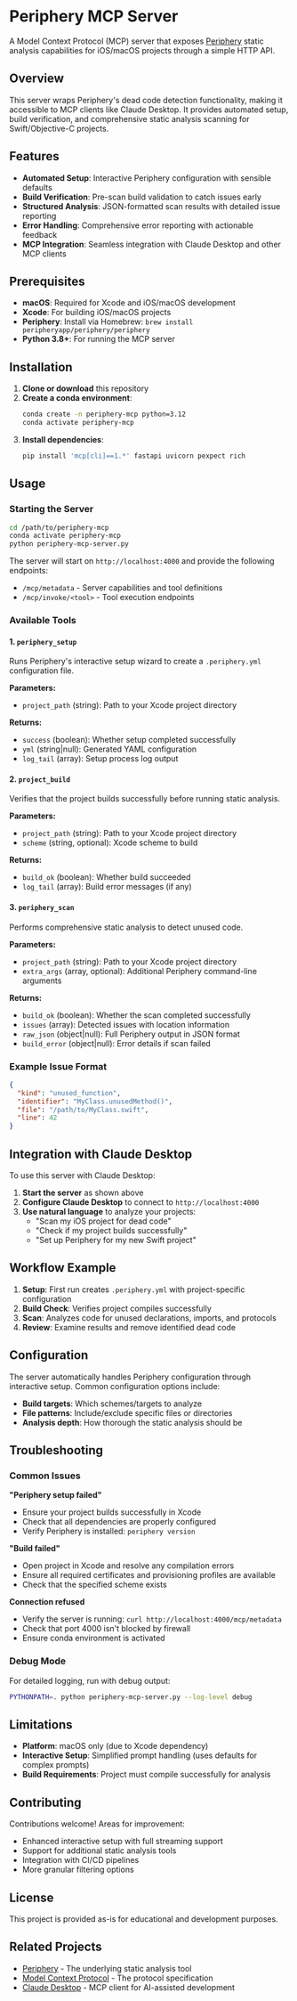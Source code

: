 # Periphery MCP Server

A Model Context Protocol (MCP) server that exposes [Periphery](https://github.com/peripheryapp/periphery) static analysis capabilities for iOS/macOS projects through a simple HTTP API.

## Overview

This server wraps Periphery's dead code detection functionality, making it accessible to MCP clients like Claude Desktop. It provides automated setup, build verification, and comprehensive static analysis scanning for Swift/Objective-C projects.

## Features

- **Automated Setup**: Interactive Periphery configuration with sensible defaults
- **Build Verification**: Pre-scan build validation to catch issues early
- **Structured Analysis**: JSON-formatted scan results with detailed issue reporting
- **Error Handling**: Comprehensive error reporting with actionable feedback
- **MCP Integration**: Seamless integration with Claude Desktop and other MCP clients

## Prerequisites

- **macOS**: Required for Xcode and iOS/macOS development
- **Xcode**: For building iOS/macOS projects
- **Periphery**: Install via Homebrew: `brew install peripheryapp/periphery/periphery`
- **Python 3.8+**: For running the MCP server

## Installation

1. **Clone or download** this repository
2. **Create a conda environment**:
   ```bash
   conda create -n periphery-mcp python=3.12
   conda activate periphery-mcp
   ```
3. **Install dependencies**:
   ```bash
   pip install 'mcp[cli]==1.*' fastapi uvicorn pexpect rich
   ```

## Usage

### Starting the Server

```bash
cd /path/to/periphery-mcp
conda activate periphery-mcp
python periphery-mcp-server.py
```

The server will start on `http://localhost:4000` and provide the following endpoints:
- `/mcp/metadata` - Server capabilities and tool definitions
- `/mcp/invoke/<tool>` - Tool execution endpoints

### Available Tools

#### 1. `periphery_setup`
Runs Periphery's interactive setup wizard to create a `.periphery.yml` configuration file.

**Parameters:**
- `project_path` (string): Path to your Xcode project directory

**Returns:**
- `success` (boolean): Whether setup completed successfully
- `yml` (string|null): Generated YAML configuration
- `log_tail` (array): Setup process log output

#### 2. `project_build`
Verifies that the project builds successfully before running static analysis.

**Parameters:**
- `project_path` (string): Path to your Xcode project directory
- `scheme` (string, optional): Xcode scheme to build

**Returns:**
- `build_ok` (boolean): Whether build succeeded
- `log_tail` (array): Build error messages (if any)

#### 3. `periphery_scan`
Performs comprehensive static analysis to detect unused code.

**Parameters:**
- `project_path` (string): Path to your Xcode project directory
- `extra_args` (array, optional): Additional Periphery command-line arguments

**Returns:**
- `build_ok` (boolean): Whether the scan completed successfully
- `issues` (array): Detected issues with location information
- `raw_json` (object|null): Full Periphery output in JSON format
- `build_error` (object|null): Error details if scan failed

### Example Issue Format

```json
{
  "kind": "unused_function",
  "identifier": "MyClass.unusedMethod()",
  "file": "/path/to/MyClass.swift",
  "line": 42
}
```

## Integration with Claude Desktop

To use this server with Claude Desktop:

1. **Start the server** as shown above
2. **Configure Claude Desktop** to connect to `http://localhost:4000`
3. **Use natural language** to analyze your projects:
   - "Scan my iOS project for dead code"
   - "Check if my project builds successfully"
   - "Set up Periphery for my new Swift project"

## Workflow Example

1. **Setup**: First run creates `.periphery.yml` with project-specific configuration
2. **Build Check**: Verifies project compiles successfully
3. **Scan**: Analyzes code for unused declarations, imports, and protocols
4. **Review**: Examine results and remove identified dead code

## Configuration

The server automatically handles Periphery configuration through interactive setup. Common configuration options include:

- **Build targets**: Which schemes/targets to analyze
- **File patterns**: Include/exclude specific files or directories
- **Analysis depth**: How thorough the static analysis should be

## Troubleshooting

### Common Issues

**"Periphery setup failed"**
- Ensure your project builds successfully in Xcode
- Check that all dependencies are properly configured
- Verify Periphery is installed: `periphery version`

**"Build failed"**
- Open project in Xcode and resolve any compilation errors
- Ensure all required certificates and provisioning profiles are available
- Check that the specified scheme exists

**Connection refused**
- Verify the server is running: `curl http://localhost:4000/mcp/metadata`
- Check that port 4000 isn't blocked by firewall
- Ensure conda environment is activated

### Debug Mode

For detailed logging, run with debug output:
```bash
PYTHONPATH=. python periphery-mcp-server.py --log-level debug
```

## Limitations

- **Platform**: macOS only (due to Xcode dependency)
- **Interactive Setup**: Simplified prompt handling (uses defaults for complex prompts)
- **Build Requirements**: Project must compile successfully for analysis

## Contributing

Contributions welcome! Areas for improvement:

- Enhanced interactive setup with full streaming support
- Support for additional static analysis tools
- Integration with CI/CD pipelines
- More granular filtering options

## License

This project is provided as-is for educational and development purposes.

## Related Projects

- [Periphery](https://github.com/peripheryapp/periphery) - The underlying static analysis tool
- [Model Context Protocol](https://github.com/modelcontextprotocol/python-sdk) - The protocol specification
- [Claude Desktop](https://claude.ai/desktop) - MCP client for AI-assisted development